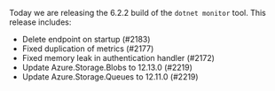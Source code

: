 Today we are releasing the 6.2.2 build of the `dotnet monitor` tool. This release includes:

- Delete endpoint on startup (#2183)
- Fixed duplication of metrics (#2177)
- Fixed memory leak in authentication handler (#2172)
- Update Azure.Storage.Blobs to 12.13.0 (#2219)
- Update Azure.Storage.Queues to 12.11.0 (#2219)
